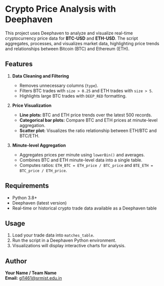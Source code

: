 # Crypto Price Analysis with Deephaven

This project uses Deephaven to analyze and visualize real-time cryptocurrency price data for **BTC-USD** and **ETH-USD**. The script aggregates, processes, and visualizes market data, highlighting price trends and relationships between Bitcoin (BTC) and Ethereum (ETH).

## Features

1. **Data Cleaning and Filtering**  
   - Removes unnecessary columns (`type`).  
   - Filters BTC trades with `size > 0.25` and ETH trades with `size > 5`.  
   - Highlights large BTC trades with `DEEP_RED` formatting.  

2. **Price Visualization**  
   - **Line plots:** BTC and ETH price trends over the latest 500 records.  
   - **Categorical bar plots:** Compare BTC and ETH prices at minute-level aggregation.  
   - **Scatter plot:** Visualizes the ratio relationship between ETH/BTC and BTC/ETH.  

3. **Minute-level Aggregation**  
   - Aggregates prices per minute using `lowerBin()` and averages.  
   - Combines BTC and ETH minute-level data into a single table.  
   - Computes ratios: `ETH_BTC = ETH_price / BTC_price` and `BTE_ETH = BTC_price / ETH_price`.  

## Requirements
- Python 3.8+  
- Deephaven (latest version)  
- Real-time or historical crypto trade data available as a Deephaven table  

## Usage
1. Load your trade data into `matches_table`.  
2. Run the script in a Deephaven Python environment.  
3. Visualizations will display interactive charts for analysis.

## Author
**Your Name / Team Name**  
**Email:** gl1461@srmist.edu.in  

